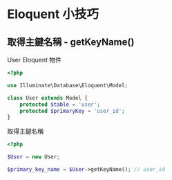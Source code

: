 # Eloquent 小技巧

## 取得主鍵名稱 - getKeyName()

User Eloquent 物件

```php
<?php

use Illuminate\Database\Eloquent\Model;

class User extends Model {
    protected $table = 'user';
    protected $primaryKey = 'user_id';
}
```

取得主鍵名稱

```php
<?php

$User = new User;

$primary_key_name = $User->getKeyName(); // user_id
```